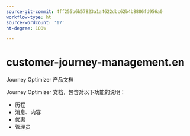 ```yaml
---
source-git-commit: 4ff255b6b57823a1a4622dbc62b4b8886fd956a0
workflow-type: ht
source-wordcount: '17'
ht-degree: 100%

---
```

# customer-journey-management.en

Journey Optimizer 产品文档

Journey Optimizer 文档，包含对以下功能的说明：

* 历程
* 消息、内容
* 优惠
* 管理员

